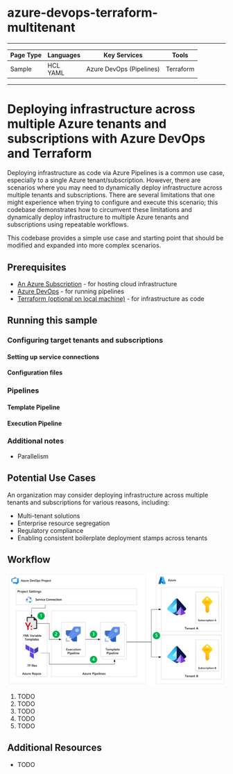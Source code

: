 # azure-devops-terraform-multitenant

---

| Page Type | Languages     | Key Services             | Tools     |
| --------- | ------------- | ------------------------ | --------- |
| Sample    | HCL <br> YAML | Azure DevOps (Pipelines) | Terraform |

---

# Deploying infrastructure across multiple Azure tenants and subscriptions with Azure DevOps and Terraform

Deploying infrastructure as code via Azure Pipelines is a common use case, especially to a single Azure tenant/subscription. However, there are scenarios where you may need to dynamically deploy infrastructure across multiple tenants and subscriptions. There are several limitations that one might experience when trying to configure and execute this scenario; this codebase demonstrates how to circumvent these limitations and dynamically deploy infrastructure to multiple Azure tenants and subscriptions using repeatable workflows.

This codebase provides a simple use case and starting point that should be modified and expanded into more complex scenarios.

## Prerequisites

- [An Azure Subscription](https://azure.microsoft.com/en-us/free/) - for hosting cloud infrastructure
- [Azure DevOps](https://azure.microsoft.com/en-us/products/devops/) - for running pipelines
- [Terraform (optional on local machine)](https://www.terraform.io/downloads.html) - for infrastructure as code

## Running this sample

### Configuring target tenants and subscriptions

#### Setting up service connections

#### Configuration files

### Pipelines

#### Template Pipeline

#### Execution Pipeline

### Additional notes

- Parallelism

## Potential Use Cases

An organization may consider deploying infrastructure across multiple tenants and subscriptions for various reasons, including:

- Multi-tenant solutions
- Enterprise resource segregation
- Regulatory compliance
- Enabling consistent boilerplate deployment stamps across tenants

## Workflow

![Workflow](./docs/images/workflow_diagram.png)

1. TODO
2. TODO
3. TODO
4. TODO
5. TODO

## Additional Resources

- TODO
